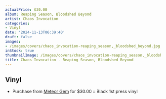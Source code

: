```yaml
---
actualPrice: $30.00
album: Reaping Season, Bloodshed Beyond
artist: Chaos Invocation
categories:
- Vinyl
date: '2024-11-13T06:39:40'
draft: false
images:
- /images/covers/chaos_invocation-reaping_season,_bloodshed_beyond.jpg
inStock: true
thumbnailImage: /images/covers/chaos_invocation-reaping_season,_bloodshed_beyond-thumb.jpg
title: Chaos Invocation - Reaping Season, Bloodshed Beyond
---
```


## Vinyl
* Purchase from [Meteor Gem](https://meteor-gem.com/products/chaos-invocation-reaping-season-bloodshed-beyond-lp) for $30.00 :: Black 1st press vinyl
